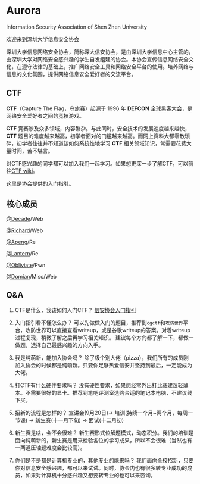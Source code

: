 # Aurora
 Information Security Association of Shen Zhen University

欢迎来到深圳大学信息安全协会

深圳大学信息网络安全协会，简称深大信安协会，是由深圳大学信息中心主管的，由深圳大学对网络安全感兴趣的学生自发组建的协会。本协会宣传信息网络安全文化，在遵守法律的基础上，推广网络安全工具和网络安全平台的使用。培养网络与信息的文化氛围，提供网络信息安全爱好者的交流平台。

## CTF

**CTF**（Capture The Flag，夺旗赛）起源于 1996 年 **DEFCON** 全球黑客大会，是网络安全爱好者之间的竞技游戏。

**CTF** 竞赛涉及众多领域，内容繁杂。与此同时，安全技术的发展速度越来越快，**CTF** 题目的难度越来越高，初学者面对的门槛越来越高。而网上资料大都零散琐碎，初学者往往并不知道该如何系统性地学习 **CTF** 相关领域知识，常需要花费大量时间，苦不堪言。

对CTF感兴趣的同学都可以加入我们一起学习。如果想更深一步了解CTF，可以前往[CTF wiki](https://ctf-wiki.github.io/ctf-wiki/)。

[这里](./Getting_started.md)是协会提供的入门指引。

## 核心成员

[@Decade](https://wulidecade.cn/)/Web

[@Richard](https://blog.domineto.top)/Web

[@Apeng](https://apeng.fun)/Re

[@Lantern](https://lantern.cool/)/Re

[@Obliviate](https://cp32.github.io/)/Pwn

[@Domian](https://blog.52szu.tech/)/Misc/Web

## Q&A

1. CTF是什么，我该如何入门CTF？
   [信安协会入门指引](./Getting_started.md)
   
2. 入门指引看不懂怎么办？
   可以先做做入门的题目，推荐到`cgctf`和`攻防世界`平台，攻防世界可以直接查看writeup，或是谷歌writeup的答案。对着writeup过程复现，稍微了解之后再学习相关知识。
   建议每个方向都了解一下，都做一做题，选择自己最感兴趣的方向入手。
   
3. 我是纯萌新，能加入协会吗？
   除了极个别大佬（pizza），我们所有的成员刚加入协会的时候都是纯萌新。只要你足够热爱信安并坚持到最后，一定能成为大佬。
   
4. 打CTF有什么硬件要求吗？
   没有硬性要求，如果想经常外出打比赛建议轻薄本。不需要很好的显卡。推荐到笔吧评测室选购合适的笔记本电脑，不建议线下买。
   
5. 招新的流程是怎样的？
   宣讲会(9月20日)-> 培训(持续一个月~两个月，每周一节课) -> 新生赛(十一月下旬) -> 面试(十二月初)
   
6. 新生赛是啥，会不会很难？
   新生赛形式位解题模式，动态积分。我们的培训是面向纯萌新的，新生赛是用来检验各位的学习成果，所以不会很难（当然也有一两道压轴题难度会比较高）。

7. 你们是不是都是计算机专业的，其他专业的能来吗？
   我们面向全校招新，只要你对信息安全感兴趣，都可以来试试。同时，协会内也有很多转专业成功的成员，如果对计算机十分感兴趣又想要转专业的也可以来咨询。

   
